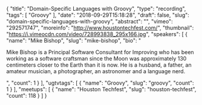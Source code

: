 {
  "title": "Domain-Specific Languages with Groovy",
  "type": "recording",
  "tags": [
    "Groovy"
  ],
  "date": "2018-09-29T15:18:28",
  "draft": false,
  "slug": "domain-specific-languages-with-groovy",
  "abstract": "",
  "vimeo": "292571747",
  "moreinfo": "http://www.houstontechfest.com/",
  "thumbnail": "https://i.vimeocdn.com/video/728993838_295x166.jpg",
  "speakers": [
    {
      "name": "Mike Bishop",
      "slug": "mike-bishop",
      "bio": "<p>Mike Bishop is a Principal Software Consultant for Improving who has been working as a software craftsman since the Moon was approximately 130 centimeters closer to the Earth than it is now. He is a husband, a father, an amateur musician, a photographer, an astronomer and a language nerd.</p>",
      "count": 1
    }
  ],
  "ugtvtags": [
    {
      "name": "Groovy",
      "slug": "groovy",
      "count": 1
    }
  ],
  "meetups": [
    {
      "name": "Houston Techfest",
      "slug": "houston-techfest",
      "count": 118
    }
  ]
}